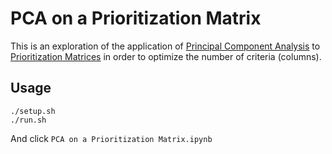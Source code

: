 # PCA on a Prioritization Matrix

This is an exploration of the application of
[Principal Component Analysis](https://en.wikipedia.org/wiki/Principal_component_analysis)
to [Prioritization Matrices](https://blog.transparentchoice.com/project-prioritization-matrix)
in order to optimize the number of criteria (columns).

## Usage

```
./setup.sh
./run.sh
```

And click `PCA on a Prioritization Matrix.ipynb`


